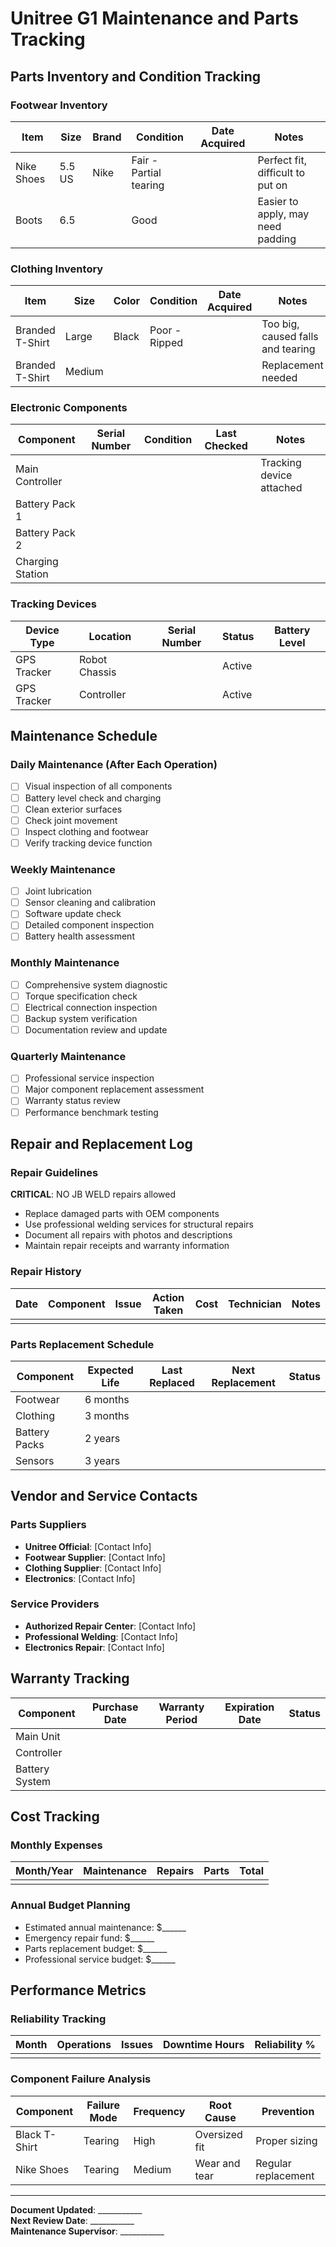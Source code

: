 # Unitree G1 Maintenance and Parts Tracking

## Parts Inventory and Condition Tracking

### Footwear Inventory
| Item | Size | Brand | Condition | Date Acquired | Notes |
|------|------|-------|-----------|---------------|-------|
| Nike Shoes | 5.5 US | Nike | Fair - Partial tearing | | Perfect fit, difficult to put on |
| Boots | 6.5 | | Good | | Easier to apply, may need padding |

### Clothing Inventory
| Item | Size | Color | Condition | Date Acquired | Notes |
|------|------|-------|-----------|---------------|-------|
| Branded T-Shirt | Large | Black | Poor - Ripped | | Too big, caused falls and tearing |
| Branded T-Shirt | Medium | | | | Replacement needed |

### Electronic Components
| Component | Serial Number | Condition | Last Checked | Notes |
|-----------|---------------|-----------|--------------|-------|
| Main Controller | | | | Tracking device attached |
| Battery Pack 1 | | | | |
| Battery Pack 2 | | | | |
| Charging Station | | | | |

### Tracking Devices
| Device Type | Location | Serial Number | Status | Battery Level |
|-------------|----------|---------------|--------|---------------|
| GPS Tracker | Robot Chassis | | Active | |
| GPS Tracker | Controller | | Active | |

## Maintenance Schedule

### Daily Maintenance (After Each Operation)
- [ ] Visual inspection of all components
- [ ] Battery level check and charging
- [ ] Clean exterior surfaces
- [ ] Check joint movement
- [ ] Inspect clothing and footwear
- [ ] Verify tracking device function

### Weekly Maintenance
- [ ] Joint lubrication
- [ ] Sensor cleaning and calibration
- [ ] Software update check
- [ ] Detailed component inspection
- [ ] Battery health assessment

### Monthly Maintenance
- [ ] Comprehensive system diagnostic
- [ ] Torque specification check
- [ ] Electrical connection inspection
- [ ] Backup system verification
- [ ] Documentation review and update

### Quarterly Maintenance
- [ ] Professional service inspection
- [ ] Major component replacement assessment
- [ ] Warranty status review
- [ ] Performance benchmark testing

## Repair and Replacement Log

### Repair Guidelines
**CRITICAL**: NO JB WELD repairs allowed
- Replace damaged parts with OEM components
- Use professional welding services for structural repairs
- Document all repairs with photos and descriptions
- Maintain repair receipts and warranty information

### Repair History
| Date | Component | Issue | Action Taken | Cost | Technician | Notes |
|------|-----------|-------|--------------|------|------------|-------|
| | | | | | | |

### Parts Replacement Schedule
| Component | Expected Life | Last Replaced | Next Replacement | Status |
|-----------|---------------|---------------|------------------|--------|
| Footwear | 6 months | | | |
| Clothing | 3 months | | | |
| Battery Packs | 2 years | | | |
| Sensors | 3 years | | | |

## Vendor and Service Contacts

### Parts Suppliers
- **Unitree Official**: [Contact Info]
- **Footwear Supplier**: [Contact Info]
- **Clothing Supplier**: [Contact Info]
- **Electronics**: [Contact Info]

### Service Providers
- **Authorized Repair Center**: [Contact Info]
- **Professional Welding**: [Contact Info]
- **Electronics Repair**: [Contact Info]

## Warranty Tracking
| Component | Purchase Date | Warranty Period | Expiration Date | Status |
|-----------|---------------|-----------------|-----------------|--------|
| Main Unit | | | | |
| Controller | | | | |
| Battery System | | | | |

## Cost Tracking
### Monthly Expenses
| Month/Year | Maintenance | Repairs | Parts | Total |
|------------|-------------|---------|-------|-------|
| | | | | |

### Annual Budget Planning
- Estimated annual maintenance: $______
- Emergency repair fund: $______
- Parts replacement budget: $______
- Professional service budget: $______

## Performance Metrics
### Reliability Tracking
| Month | Operations | Issues | Downtime Hours | Reliability % |
|-------|------------|--------|----------------|---------------|
| | | | | |

### Component Failure Analysis
| Component | Failure Mode | Frequency | Root Cause | Prevention |
|-----------|--------------|-----------|------------|------------|
| Black T-Shirt | Tearing | High | Oversized fit | Proper sizing |
| Nike Shoes | Tearing | Medium | Wear and tear | Regular replacement |

---
**Document Updated**: ___________  
**Next Review Date**: ___________  
**Maintenance Supervisor**: ___________